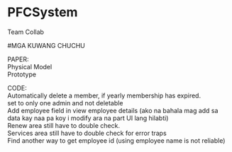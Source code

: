 # PFCSystem
Team Collab

#MGA KUWANG CHUCHU

PAPER: <br />
Physical Model <br />
Prototype <br />



CODE: <br />
Automatically delete a member, if yearly membership has expired. <br/>
set to only one admin and not deletable <br/>
Add employee field in view employee details (ako na bahala mag add sa data kay naa pa koy i modify ara na part UI lang hilabti) <br/>
Renew area still have to double check. <br/>
Services area still have to double check for error traps <br/>
Find another way to get employee id (using employee name is not reliable) <br/>
<br/>


